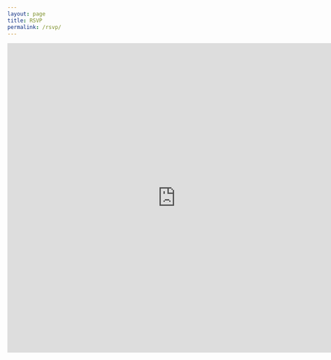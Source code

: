 ```yaml
---
layout: page
title: RSVP
permalink: /rsvp/
---
```

<iframe src="https://docs.google.com/forms/d/e/1FAIpQLSc_ZeWa1DrW3f_dL5pht5lx4GsyTxReLsBd2on7uHhRz7UF0A/viewform?embedded=true" 
            width="760" height="700" frameborder="0" marginheight="0" marginwidth="0">Loading...</iframe>